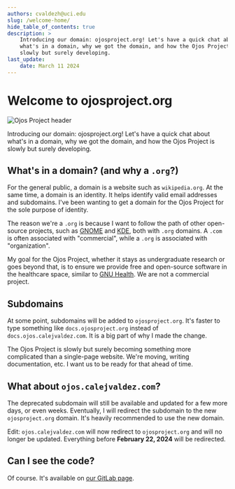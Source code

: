 ```yaml
---
authors: cvaldezh@uci.edu
slug: /welcome-home/
hide_table_of_contents: true
description: >
    Introducing our domain: ojosproject.org! Let's have a quick chat about
    what's in a domain, why we got the domain, and how the Ojos Project is
    slowly but surely developing.
last_update:
    date: March 11 2024
---
```

# Welcome to ojosproject.org

![Ojos Project header](@site/static/images/header.png)

Introducing our domain: ojosproject.org! Let's have a quick chat about what's in a domain, why we got the domain, and how the Ojos Project is slowly but surely developing.

<!-- truncate -->

## What's in a domain? (and why a `.org`?)

For the general public, a domain is a website such as `wikipedia.org`. At the same time, a domain is an identity. It helps identify valid email addresses and subdomains. I've been wanting to get a domain for the Ojos Project for the sole purpose of identity.

The reason we're a `.org` is because I want to follow the path of other open-source projects, such as [GNOME](https://gnome.org/) and [KDE](https://kde.org/), both with `.org` domains. A `.com` is often associated with "commercial", while a `.org` is associated with "organization".

My goal for the Ojos Project, whether it stays as undergraduate research or goes beyond that, is to ensure we provide free and open-source software in the healthcare space, similar to [GNU Health](https://www.gnuhealth.org/). We are not a commercial project.

## Subdomains

At some point, subdomains will be added to `ojosproject.org`. It's faster to type something like `docs.ojosproject.org` instead of `docs.ojos.calejvaldez.com`. It is a big part of why I made the change.

The Ojos Project is slowly but surely becoming something more complicated than a single-page website. We're moving, writing documentation, etc. I want us to be ready for that ahead of time.

## What about `ojos.calejvaldez.com`?

The deprecated subdomain will still be available and updated for a few more days, or even weeks. Eventually, I will redirect the subdomain to the new `ojosproject.org` domain. It's heavily recommended to use the new domain.

Edit: `ojos.calejvaldez.com` will now redirect to `ojosproject.org` and will no longer be updated. Everything before **February 22, 2024** will be redirected.

## Can I see the code?

Of course. It's available on [our GitLab page](https://gitlab.com/ojosproject/website).
